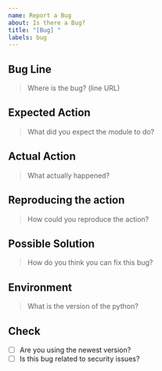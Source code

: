 ```yaml
---
name: Report a Bug
about: Is there a Bug?
title: "[Bug] "
labels: bug
---
```


## Bug Line
> Where is the bug? (line URL)

## Expected Action
> What did you expect the module to do?

## Actual Action
> What actually happened?

## Reproducing the action
> How could you reproduce the action?

## Possible Solution
> How do you think you can fix this bug?

## Environment
> What is the version of the python?

## Check
- [ ] Are you using the newest version?
- [ ] Is this bug related to security issues?